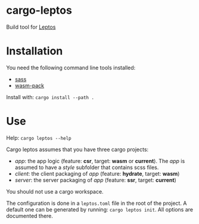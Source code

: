 # cargo-leptos

Build tool for [Leptos](https://crates.io/crates/leptos)

# Installation

You need the following command line tools installed:

- [sass](https://sass-lang.com/dart-sass)
- [wasm-pack](https://rustwasm.github.io/wasm-pack/)

Install with: `cargo install --path .`

# Use

Help: `cargo leptos --help`

Cargo leptos assumes that you have three cargo projects:

- _app_: the app logic (feature: **csr**, target: **wasm** or **current**). The _app_ is assumed to have a _style_ subfolder that contains scss files.
- _client_: the client packaging of _app_ (feature: **hydrate**, target: **wasm**)
- _server_: the server packaging of _app_ (feature: **ssr**, target: **current**)

You should not use a cargo workspace.

The configuration is done in a `leptos.toml` file in the root of the project. A default one can be generated by running: `cargo leptos init`. All options are documented there.

